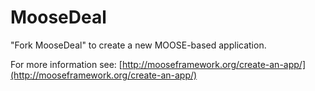 MooseDeal
=====

"Fork MooseDeal" to create a new MOOSE-based application.

For more information see: [http://mooseframework.org/create-an-app/](http://mooseframework.org/create-an-app/)
